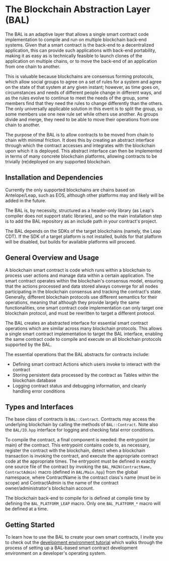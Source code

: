 The Blockchain Abstraction Layer (BAL)
======================================

The BAL is an adaptive layer that allows a single smart contract code implementation to compile and run on multiple blockchain back-end systems. Given that a smart contract is the back-end to a decentralized application, this can provide such applications with back-end portability, making it as easy as is technically feasible to launch clones of the application on multiple chains, or to move the back-end of an application from one chain to another.

This is valuable because blockchains are consensus forming protocols, which allow social groups to agree on a set of rules for a system and agree on the state of that system at any given instant; however, as time goes on, circumstances and needs of different people change in different ways, and as the rules evolve to continue to meet the needs of the group, some members find that they need the rules to change differently than the others. The only universally applicable solution in this event is to split the group, so some members use one new rule set while others use another. As groups divide and merge, they need to be able to move their operations from one chain to another.

The purpose of the BAL is to allow contracts to be moved from chain to chain with minimal friction. It does this by creating an abstract interface through which the contract accesses and integrates with the blockchain  upon which it is deployed. This abstract interface can then be implemented in terms of many concrete blockchain platforms, allowing contracts to be trivially (re)deployed on any supported blockchain.

## Installation and Dependencies
Currently the only supported blockchains are chains based on Antelope/Leap, such as EOS, although other platforms may and likely will be added in the future.

The BAL is, by necessity, structured as a header-only library (as Leap's compiler does not support static libraries), and so the main installation step is to add the BAL repository as an include path in your contract's project.

The BAL depends on the SDKs of the target blockchains (namely, the Leap CDT). If the SDK of a target platform is not installed, builds for that platform will be disabled, but builds for available platforms will proceed.

## General Overview and Usage
A blockchain smart contract is code which runs within a blockchain to process user actions and manage data within a certain application. The smart contract operates within the blockchain's consensus model, ensuring that the actions processed and data stored always converge for all nodes participating in the blockchain consensus and tracking the contract's state. Generally, different blockchain protocols use different semantics for their operations, meaning that although they provide largely the same functionalities, one smart contract code implementation can only target one blockchain protocol, and must be rewritten to target a different protocol.

The BAL creates an abstracted interface for essential smart contract operations which are similar across many blockchain protocols. This allows a single smart contract implementation to target the BAL interface, enabling the same contract code to compile and execute on all blockchain protocols supported by the BAL.

The essential operations that the BAL abstracts for contracts include:
- Defining smart contract Actions which users invoke to interact with the contract
- Storing persistent data processed by the contract as Tables within the blockchain database
- Logging contract status and debugging information, and cleanly handling error conditions

## Types and Interfaces
The base class of contracts is `BAL::Contract`. Contracts may access the underlying blockchain by calling the methods of `BAL::Contract`. Note also the `BAL/IO.hpp` interface for logging and checking fatal error conditions.

To compile the contract, a final component is needed: the entrypoint (or main) of the contract. This entrypoint contains code to, as necessary, register the contract with the blockchain, detect when a blockchain transaction is invoking the contract, and execute the appropriate contract code at the appropriate times. The entrypoint must be defined in exactly one source file of the contract by invoking the `BAL_MAIN(ContractName, ContractAdmin)` macro (defined in `BAL/Main.hpp`) from the global namespace, where ContractName is the contract class's name (must be in scope) and ContractAdmin is the name of the contract owner/administrator's blockchain account.

The blockchain back-end to compile for is defined at compile time by defining the `BAL_PLATFORM_LEAP` macro. Only one `BAL_PLATFORM_*` macro will be defined at a time.

## Getting Started
To learn how to use the BAL to create your own smart contracts, I invite you to check out the [development environment tutorial](DevEnv.md) which walks through the process of setting up a BAL-based smart contract development environment on a developer's operating system.
